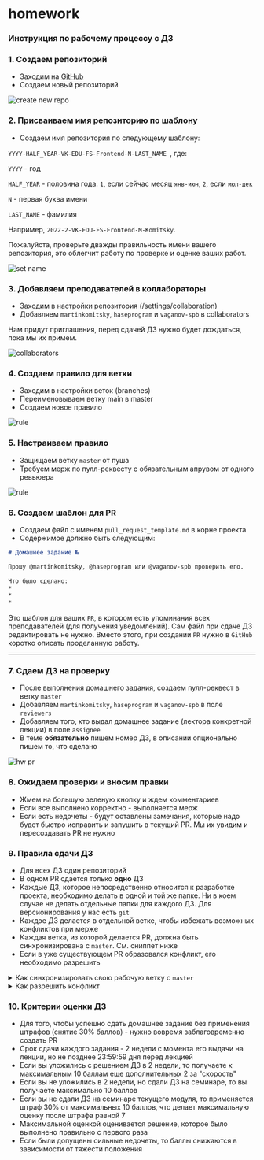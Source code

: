 # homework

### Инструкция по рабочему процессу с ДЗ

### 1. Создаем репозиторий
* Заходим на [GitHub](https://github.com/)
* Создаем новый репозиторий

![create new repo](images/1.png)

### 2. Присваиваем имя репозиторию по шаблону
* Создаем имя репозитория по следующему шаблону:

`YYYY-HALF_YEAR-VK-EDU-FS-Frontend-N-LAST_NAME `, где:

`YYYY` - год

`HALF_YEAR` - половина года. `1`, если сейчас месяц `янв-июн`, `2`, если `июл-дек`

`N` - первая буква имени

`LAST_NAME` - фамилия

Например, `2022-2-VK-EDU-FS-Frontend-M-Komitsky`.

Пожалуйста, проверьте дважды правильность имени вашего репозитория, это облегчит работу по проверке и оценке ваших работ.

![set name](images/2.png)

### 3. Добавляем преподавателей в коллабораторы
 * Заходим в настройки репозитория (/settings/collaboration)
 * Добавляем `martinkomitsky`, `haseprogram` и `vaganov-spb` в collaborators

 Нам придут приглашения, перед сдачей ДЗ нужно будет дождаться, пока мы их примем.

![collaborators](images/3.png)

### 4. Создаем правило для ветки
* Заходим в настройки веток (branches)
* Переименовываем ветку main в master
* Создаем новое правило

![rule](images/4.png)

### 5. Настраиваем правило
* Защищаем ветку `master` от пуша
* Требуем мерж по пулл-реквесту с обязательным апрувом от одного ревьюера

![rule](images/5.png)

### 6. Создаем шаблон для PR
* Создаем файл с именем `pull_request_template.md` в корне проекта
* Содержимое должно быть следующим:
```md
# Домашнее задание №

Прошу @martinkomitsky, @haseprogram или @vaganov-spb проверить его.

Что было сделано:
*
*
*

```

Это шаблон для ваших `PR`, в котором есть упоминания всех преподавателей (для получения уведомлений). Сам файл при сдаче ДЗ редактировать не нужно. Вместо этого, при создании `PR` нужно в `GitHub` коротко описать проделанную работу.

___

### 7. Сдаем ДЗ на проверку
* После выполнения домашнего задания, создаем пулл-реквест в ветку `master`
* Добавляем `martinkomitsky`, `haseprogram` и `vaganov-spb` в поле `reviewers`
* Добавляем того, кто выдал домашнее задание (лектора конкретной лекции) в поле `assignee`
* В теме **обязательно** пишем номер ДЗ, в описании опционально пишем то, что сделано

![hw pr](images/7.png)

### 8. Ожидаем проверки и вносим правки
 * Жмем на большую зеленую кнопку и ждем комментариев
 * Если все выполнено корректно - выполняется мерж
 * Если есть недочеты - будут оставлены замечания, которые надо будет быстро исправить и запушить в текущий PR. Мы их увидим и пересоздавать PR не нужно

### 9. Правила сдачи ДЗ
* Для всех ДЗ один репозиторий
* В одном PR сдается только **одно** ДЗ
* Каждые ДЗ, которое непосредственно относится к разработке проекта, необходимо делать в одной и той же папке. Ни в коем случае не делать отдельные папки для каждого ДЗ. Для версионирования у нас есть `git`
* Каждое ДЗ делается в отдельной ветке, чтобы избежать возможных конфликтов при мерже
* Каждая ветка, из которой делается PR, должна быть синхронизирована с `master`. См. сниппет ниже
* Если в уже существующем PR образовался конфликт, его необходимо разрешить

<details>
  <summary>Как синхронизировать свою рабочую ветку с <code>master</code></summary>
  <pre><code># Находясь в своей рабочей ветке
git pull origin master
# Если есть конфликты, их необходимо разрешить, потом выполнить `git commit` без каких-либо параметров
git push origin HEAD</code></pre>
</details>

<details>
  <summary>Как разрешить конфликт</summary>
  * https://docs.github.com/en/pull-requests/collaborating-with-pull-requests/addressing-merge-conflicts/resolving-a-merge-conflict-using-the-command-line
  * https://www.simplilearn.com/tutorials/git-tutorial/merge-conflicts-in-git
  * https://blog.knoldus.com/how-to-resolve-merge-conflicts-in-git-pull-request-pr/
</details>



### 10. Критерии оценки ДЗ
* Для того, чтобы успешно сдать домашнее задание без применения штрафов (снятие 30% баллов) - нужно вовремя заблаговременно создать PR
* Срок сдачи каждого задания - 2 недели с момента его выдачи на лекции, но не позднее 23:59:59 дня перед лекцией
* Если вы уложились с решением ДЗ в 2 недели, то получаете к максимальным 10 баллам еще дополнительных 2 за "скорость"
* Если вы не уложились в 2 недели, но сдали ДЗ на семинаре, то вы получаете максимально 10 баллов
* Если вы не сдали ДЗ на семинаре текущего модуля, то применяется штраф 30% от максимальных 10 баллов, что делает максимальную оценку после штрафа равной 7
* Максимальной оценкой оценивается решение, которое было выполнено правильно с первого раза
* Если были допущены сильные недочеты, то баллы снижаются в зависимости от тяжести положения
